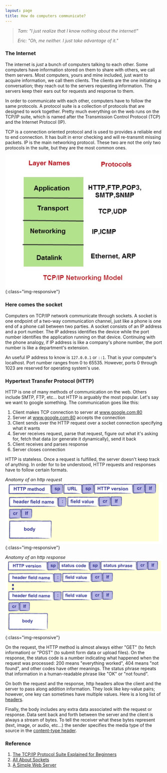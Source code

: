 ```yaml
---
layout: page
title: How do computers communicate?
---
```


> *Tam: "I just realize that I know nothing about the internet!"*
>
> *Eric: "Oh, me neither. I just take advantage of it."*


### The Internet

The internet is *just* a bunch of computers talking to each other. Some computers have information stored on them to share with others, we call them servers. Most computers, yours and mine included, just want to acquire information, we call them clients. The clients are the one initiating a conversation; they reach out to the servers requesting information. The servers keep their ears out for requests and response to them.

In order to communicate with each other, computers have to follow the same protocols. A protocol suite is a collection of protocols that are designed to work together. Pretty much everything on the web runs on the TCP/IP suite, which is named after the Transmission Control Protocol (TCP) and the Internet Protocol (IP).

TCP is a connection oriented protocol and is used to provides a reliable end to end connection. It has built in error checking and will re-transmit missing packets. IP is the main networking protocol. These two are not the only two protocols in the suite, but they are the most common ones.

![](/images/TCPmodel.png){:class="img-responsive"}

### Here comes the socket

Computers on TCP/IP network communicate through sockets.
A socket is one endpoint of a two-way communication channel, just like a phone is one end of a phone call between two parties.
A socket consists of an IP address and a port number. The IP address identifies the device while the port number identifies the application running on that device. Continuing with the phone analogy, if IP address is like a company's phone number, the port number is like a department's extension.

An useful IP address to know is `127.0.0.1` or `::1`. That is your computer's localhost.
Port number ranges from 0 to 65535. However, ports 0 through 1023 are reserved for operating system's use.


### Hypertext Transfer Protocol (HTTP)

HTTP is one of many methods of communication on the web. Others include SMTP, FTP, etc... but HTTP is arguably the most popular.
Let's say we want to google something. The communication goes like this:

1. Client makes TCP connection to server at www.google.com:80
2. Server at www.google.com:80 accepts the connection
3. Client sends over the HTTP request over a socket connection specifying what it wants
4. Server receives request,
          parse that request,
          figure out what it's asking for,
          fetch that data (or generate it dynamically),
          send it back
5. Client receives and parses response
6. Server closes connection

HTTP is stateless. Once a request is fulfilled, the server doesn't keep track of anything.
In order for to be understood, HTTP requests and responses have to follow certain formats.

*Anatomy of an http request*
![](/images/httpRequest.png){:class="img-responsive"}

*Anatomy of an http response*
![](/images/httpResponse.png){:class="img-responsive"}

On the request, the HTTP method is almost always either "GET" (to fetch information) or "POST" (to submit form data or upload files).
On the response, the status code is a number indicating what happened when the request was processed: 200 means "everything worked", 404 means "not found", and other codes have other meanings. The status phrase repeats that information in a human-readable phrase like "OK" or "not found".

On both the request and the response, http headers allow the client and the server to pass along addition information. They look like key-value pairs; however, one key can sometimes have multiple values. Here is a long list of <a href="https://developer.mozilla.org/en-US/docs/Web/HTTP/Headers">headers</a>.

Finally, the body includes any extra data associated with the request or response. Data sent back and forth between the server and the client is always a stream of bytes. To tell the receiver what these bytes represent (text, image, or audio, etc...) the sender specifies the media type of the source in the <a href="https://developer.mozilla.org/en-US/docs/Web/HTTP/Headers/Content-Type">content-type header</a>.


### Reference
1. <a href="http://www.steves-internet-guide.com/internet-protocol-suite-explained/">The TCP/IP Protocol Suite Explained for Beginners</a>
2. <a href="https://docs.oracle.com/javase/tutorial/networking/sockets/index.html">All About Sockets</a>
3. <a href="http://aosabook.org/en/500L/a-simple-web-server.html">A Simple Web Server</a>
